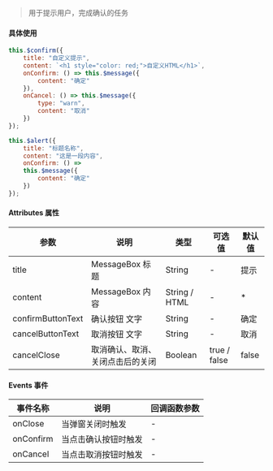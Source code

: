 > 用于提示用户，完成确认的任务

#### 具体使用
```js
this.$confirm({
    title: "自定义提示",
    content: `<h1 style="color: red;">自定义HTML</h1>`,
    onConfirm: () => this.$message({
        content: "确定"
    }),
    onCancel: () => this.$message({
        type: "warn",
        content: "取消"
    })
});

this.$alert({
    title: "标题名称",
    content: "这是一段内容",
    onConfirm: () =>
    this.$message({
        content: "确定"
    })
});
```

#### Attributes 属性

参数 | 说明 | 类型 | 可选值 | 默认值
--- | --- | --- | --- | ---
title | MessageBox 标题 | String | - | 提示
content | MessageBox 内容 | String / HTML | - | *
confirmButtonText | 确认按钮 文字 | String | - | 确定
cancelButtonText | 取消按钮 文字 | String | - | 取消
cancelClose | 取消确认、取消、关闭点击后的关闭 | Boolean | true / false | false

#### Events 事件

事件名称 | 说明 | 回调函数参数
--- | --- | --- | 
onClose | 当弹窗关闭时触发 | -
onConfirm | 当点击确认按钮时触发 | -
onCancel | 当点击取消按钮时触发 | -
